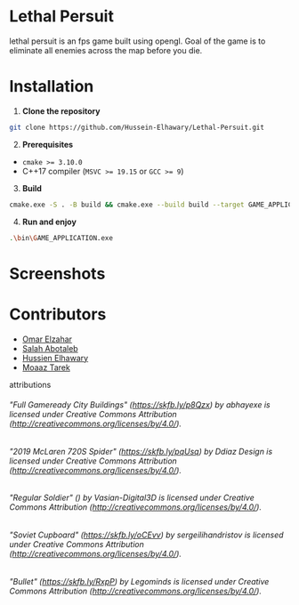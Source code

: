 # Lethal Persuit
lethal persuit is an fps game built using opengl. Goal of the game is to eliminate all enemies across the map before you die.

# Installation
1. **Clone the repository**
```bash
git clone https://github.com/Hussein-Elhawary/Lethal-Persuit.git
```

2. **Prerequisites**
- `cmake >= 3.10.0`
- C++17 compiler (`MSVC >= 19.15` or `GCC >= 9`)

3. **Build**
```bash
cmake.exe -S . -B build && cmake.exe --build build --target GAME_APPLICATION -j 14
```

4. **Run and enjoy**
```bash
.\bin\GAME_APPLICATION.exe        
```

# Screenshots

# Contributors
* [Omar Elzahar](https://github.com/omarelzahar02)
* [Salah Abotaleb](https://github.com/SalahAbotaleb)
* [Hussien Elhawary](https://github.com/Hussein-Elhawary)
* [Moaaz Tarek](https://github.com/moa234)



attributions
###### "Full Gameready City Buildings" (https://skfb.ly/p8Qzx) by abhayexe is licensed under Creative Commons Attribution (http://creativecommons.org/licenses/by/4.0/).
###### "2019 McLaren 720S Spider" (https://skfb.ly/pqUsq) by Ddiaz Design is licensed under Creative Commons Attribution (http://creativecommons.org/licenses/by/4.0/).
###### "Regular Soldier" () by Vasian-Digital3D is licensed under Creative Commons Attribution (http://creativecommons.org/licenses/by/4.0/).
###### "Soviet Cupboard" (https://skfb.ly/oCEvv) by sergeilihandristov is licensed under Creative Commons Attribution (http://creativecommons.org/licenses/by/4.0/).
###### "Bullet" (https://skfb.ly/RxpP) by Legominds is licensed under Creative Commons Attribution (http://creativecommons.org/licenses/by/4.0/).
